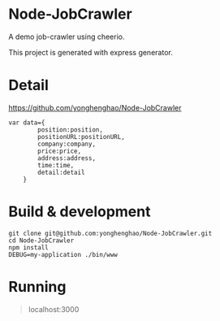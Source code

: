 Node-JobCrawler
===============

A demo job-crawler using cheerio.

This project is generated with express generator.

Detail
==================

https://github.com/yonghenghao/Node-JobCrawler

````{data}
var data={
        position:position,
        positionURL:positionURL,
        company:company,
        price:price,
        address:address,
        time:time,
        detail:detail
    }
````

Build & development
==================

```{bash}
git clone git@github.com:yonghenghao/Node-JobCrawler.git
cd Node-JobCrawler
npm install
DEBUG=my-application ./bin/www
```
Running
===================
> localhost:3000



